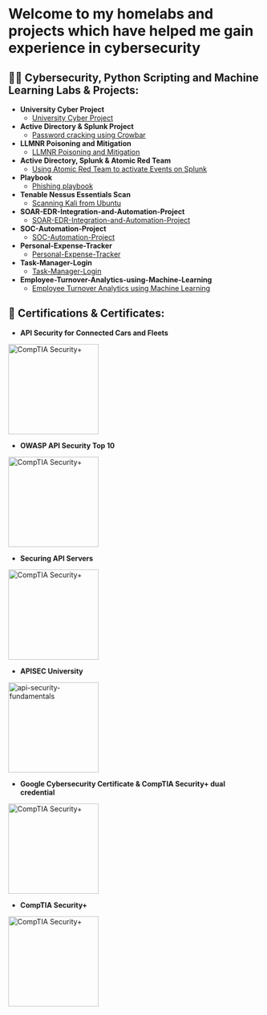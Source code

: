 <h1>Welcome to my homelabs and projects which have helped me gain experience in cybersecurity<br/> 



<h2>👨‍💻 Cybersecurity, Python Scripting and Machine Learning Labs & Projects:</h2>

- <b>University Cyber Project</b>
  - [University Cyber Project](https://github.com/Maunton/University-Cyber-Project)
- <b>Active Directory & Splunk Project</b>
  - [Password cracking using Crowbar](https://github.com/Maunton/Active-Directory-Splunk)
- <b>LLMNR Poisoning and Mitigation</b>
  - [LLMNR Poisoning and Mitigation](https://github.com/Maunton/Active-Directory-Splunk-2)
- <b>Active Directory, Splunk & Atomic Red Team</b>
  - [Using Atomic Red Team to activate Events on Splunk](https://github.com/Maunton/ActiveDirectory-Splunk-Atomic_Red_Team)
- <b>Playbook</b>
  - [Phishing playbook](https://github.com/Maunton/Phishing-Playbook)
- <b>Tenable Nessus Essentials Scan</b>
  - [Scanning Kali from Ubuntu](https://github.com/Maunton/Nessus-Scan)
- <b>SOAR-EDR-Integration-and-Automation-Project</b>
  - [SOAR-EDR-Integration-and-Automation-Project](https://github.com/Maunton/SOAR-EDR-Integration-and-Automation-Project)
- <b>SOC-Automation-Project</b>
  - [SOC-Automation-Project](https://github.com/Maunton/SOC-Automation-Project)
- <b>Personal-Expense-Tracker</b>
  - [Personal-Expense-Tracker](https://github.com/Maunton/Personal-Expense-Tracker)
- <b>Task-Manager-Login</b>
  - [Task-Manager-Login](https://github.com/Maunton/Task-Manager-Login)
- <b>Employee-Turnover-Analytics-using-Machine-Learning</b>
  - [Employee Turnover Analytics using Machine Learning](https://github.com/Maunton/Employee-Turnover-Analytics-using-Machine-Learning)
 
<h2>📃 Certifications & Certificates:</h2>

  - <b>API Security for Connected Cars and Fleets</b>
  <img width="180" alt="CompTIA Security+" src="https://images.credly.com/size/680x680/images/f5ceb8aa-9080-4abb-8fb5-83f2f0c5cbd9/image.png">

  - <b>OWASP API Security Top 10</b>
  <img width="180" alt="CompTIA Security+" src="https://images.credly.com/size/680x680/images/66fb5b06-7caf-4b23-a0c3-d262ba57e3c2/image.png">

  - <b>Securing API Servers</b>
  <img width="180" alt="CompTIA Security+" src="https://images.credly.com/size/680x680/images/71296528-e07b-44af-b5cd-7723599793cf/image.png">

  - <b>APISEC University</b>
  <img width="180" alt="api-security-fundamentals" src="https://github.com/Maunton/Maunton/assets/148402281/72b2e390-2d63-423e-acf1-c7e54f406bbb">

   - <b>Google Cybersecurity Certificate & CompTIA Security+ dual credential</b>
  <img width="180" alt="CompTIA Security+" src="https://images.credly.com/size/680x680/images/8630f885-621e-420a-bdb5-11fe53d1caf6/image.png">


  - <b>CompTIA Security+</b>
  <img width="180" alt="CompTIA Security+" src="https://imgur.com/KmpF1Wp.png">
<!--
**maunton/maunton** is a ✨ _special_ ✨ repository because its `README.md` (this file) appears on your GitHub profile.
Here are some ideas to get you started:

- 🔭 I’m currently working on ...
- 🌱 I’m currently learning ...
- 👯 I’m looking to collaborate on ...
- 🤔 I’m looking for help with ...
- 💬 Ask me about ...
- 📫 How to reach me: ...
- 😄 Pronouns: ...
- ⚡ Fun fact: ...
-->
